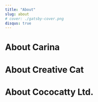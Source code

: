```yaml
---
title: "About"
slug: about
# cover: ./gatsby-cover.png
disqus: true
---
```


# About Carina 

# About Creative Cat

# About Cococatty Ltd.

